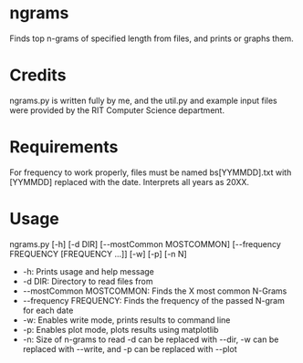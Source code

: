 # ngrams
Finds top n-grams of specified length from files, and prints or graphs them.

# Credits
ngrams.py is written fully by me, and the util.py and example input files were provided by the RIT Computer Science department.

# Requirements
For frequency to work properly, files must be named bs[YYMMDD].txt with [YYMMDD] replaced with the date. Interprets all years as 20XX.

# Usage
ngrams.py [-h] [-d DIR] [--mostCommon MOSTCOMMON] [--frequency FREQUENCY [FREQUENCY ...]] [-w] [-p] [-n N]
* -h: Prints usage and help message
* -d DIR: Directory to read files from
* --mostCommon MOSTCOMMON: Finds the X most common N-Grams
* --frequency FREQUENCY: Finds the frequency of the passed N-gram for each date
* -w: Enables write mode, prints results to command line
* -p: Enables plot mode, plots results using matplotlib
* -n: Size of n-grams to read
-d can be replaced with --dir, -w can be replaced with --write, and -p can be replaced with --plot

